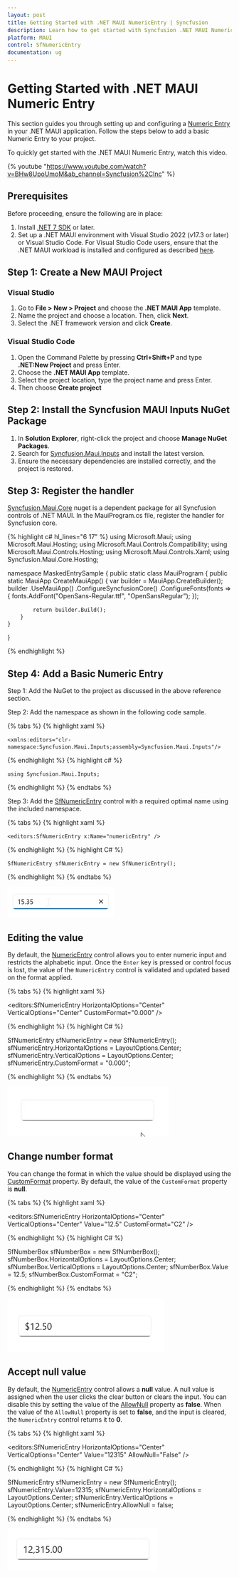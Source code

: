 ```yaml
---
layout: post
title: Getting Started with .NET MAUI NumericEntry | Syncfusion
description: Learn how to get started with Syncfusion .NET MAUI NumericEntry (SfNumericEntry) control, its elements, and more in here.
platform: MAUI
control: SfNumericEntry
documentation: ug
---
```


# Getting Started with .NET MAUI Numeric Entry

This section guides you through setting up and configuring a [Numeric Entry](https://help.syncfusion.com/cr/maui/Syncfusion.Maui.Inputs.SfNumericEntry.html) in your .NET MAUI application. Follow the steps below to add a basic Numeric Entry to your project.

To quickly get started with the .NET MAUI Numeric Entry, watch this video.

{% youtube "https://www.youtube.com/watch?v=BHw8UpoUmoM&ab_channel=Syncfusion%2CInc" %}

## Prerequisites

Before proceeding, ensure the following are in place:

1. Install [.NET 7 SDK](https://dotnet.microsoft.com/en-us/download/dotnet/7.0) or later.
2. Set up a .NET MAUI environment with Visual Studio 2022 (v17.3 or later) or Visual Studio Code. For Visual Studio Code users, ensure that the .NET MAUI workload is installed and configured as described [here](https://learn.microsoft.com/en-us/dotnet/maui/get-started/installation?view=net-maui-8.0&tabs=visual-studio-code).

## Step 1: Create a New MAUI Project

### Visual Studio

1. Go to **File > New > Project** and choose the **.NET MAUI App** template.
2. Name the project and choose a location. Then, click **Next**.
3. Select the .NET framework version and click **Create**.

### Visual Studio Code

1. Open the Command Palette by pressing **Ctrl+Shift+P** and type **.NET:New Project** and press Enter.
2. Choose the **.NET MAUI App** template.
3. Select the project location, type the project name and press Enter.
4. Then choose **Create project**

## Step 2: Install the Syncfusion MAUI Inputs NuGet Package

1. In **Solution Explorer**, right-click the project and choose **Manage NuGet Packages**.
2. Search for [Syncfusion.Maui.Inputs](https://www.nuget.org/packages/Syncfusion.Maui.Inputs) and install the latest version.
3. Ensure the necessary dependencies are installed correctly, and the project is restored.

## Step 3: Register the handler

 [Syncfusion.Maui.Core](https://www.nuget.org/packages/Syncfusion.Maui.Core) nuget is a dependent package for all Syncfusion controls of .NET MAUI. In the MauiProgram.cs file, register the handler for Syncfusion core.

{% highlight c# hl_lines="6 17" %}
using Microsoft.Maui;
using Microsoft.Maui.Hosting;
using Microsoft.Maui.Controls.Compatibility;
using Microsoft.Maui.Controls.Hosting;
using Microsoft.Maui.Controls.Xaml;
using Syncfusion.Maui.Core.Hosting;

namespace MaskedEntrySample
{
    public static class MauiProgram
    {
        public static MauiApp CreateMauiApp()
        {
            var builder = MauiApp.CreateBuilder();
            builder
            .UseMauiApp<App>()
            .ConfigureSyncfusionCore()
            .ConfigureFonts(fonts =>
            {
                fonts.AddFont("OpenSans-Regular.ttf", "OpenSansRegular");
            });

            return builder.Build();
        }      
    }
}   

{% endhighlight %} 

## Step 4: Add a Basic Numeric Entry

Step 1: Add the NuGet to the project as discussed in the above reference section. 

Step 2: Add the namespace as shown in the following code sample.

{% tabs %}
{% highlight xaml %}

	<xmlns:editors="clr-namespace:Syncfusion.Maui.Inputs;assembly=Syncfusion.Maui.Inputs"/>

{% endhighlight %}
{% highlight c# %}

	using Syncfusion.Maui.Inputs;

{% endhighlight %}
{% endtabs %}

Step 3: Add the [SfNumericEntry](https://help.syncfusion.com/cr/maui/Syncfusion.Maui.Inputs.SfNumericEntry.html) control with a required optimal name using the included namespace.

{% tabs %}
{% highlight xaml %}

	<editors:SfNumericEntry x:Name="numericEntry" />
	
{% endhighlight %}
{% highlight C# %}

    SfNumericEntry sfNumericEntry = new SfNumericEntry();   

{% endhighlight %}
{% endtabs %}

![.NET MAUI NumericEntry Application](GettingStarted_images/gettingStarted_img.png)

## Editing the value

By default, the [NumericEntry](https://help.syncfusion.com/cr/maui/Syncfusion.Maui.Inputs.SfNumericEntry.html) control allows you to enter numeric input and restricts the alphabetic input. Once the `Enter` key is pressed or control focus is lost, the value of the `NumericEntry` control is validated and updated based on the format applied.

{% tabs %}
{% highlight xaml %}

<editors:SfNumericEntry HorizontalOptions="Center" 
                        VerticalOptions="Center" 
                        CustomFormat="0.000" />

{% endhighlight %}
{% highlight C# %}

SfNumericEntry sfNumericEntry = new SfNumericEntry();
sfNumericEntry.HorizontalOptions = LayoutOptions.Center;
sfNumericEntry.VerticalOptions = LayoutOptions.Center;
sfNumericEntry.CustomFormat = "0.000";

{% endhighlight %}
{% endtabs %}

![.NET MAUI NumericEntry value editing](GettingStarted_images/editing_value.gif)

## Change number format

You can change the format in which the value should be displayed using the [CustomFormat](https://help.syncfusion.com/cr/maui/Syncfusion.Maui.Inputs.SfNumericEntry.html#Syncfusion_Maui_Inputs_SfNumericEntry_CustomFormat) property. By default, the value of the `CustomFormat` property is **null**.

{% tabs %}
{% highlight xaml %}

<editors:SfNumericEntry HorizontalOptions="Center"
                        VerticalOptions="Center"
                        Value="12.5" 
                        CustomFormat="C2" />

{% endhighlight %}
{% highlight C# %}

SfNumberBox sfNumberBox = new SfNumberBox();
sfNumberBox.HorizontalOptions = LayoutOptions.Center;
sfNumberBox.VerticalOptions = LayoutOptions.Center;
sfNumberBox.Value = 12.5;
sfNumberBox.CustomFormat = "C2";

{% endhighlight %}
{% endtabs %}

![.NET MAUI NumericEntry value editing](GettingStarted_images/custom_format.png)

## Accept null value

By default, the [NumericEntry](https://help.syncfusion.com/cr/maui/Syncfusion.Maui.Inputs.SfNumericEntry.html) control allows a **null** value. A null value is assigned when the user clicks the clear button or clears the input. You can disable this by setting the value of the [AllowNull](https://help.syncfusion.com/cr/maui/Syncfusion.Maui.Inputs.SfNumericEntry.html#Syncfusion_Maui_Inputs_SfNumericEntry_AllowNull) property as **false**. When the value of the `AllowNull` property is set to **false**, and the input is cleared, the `NumericEntry` control returns it to **0**.

{% tabs %}
{% highlight xaml %}

<editors:SfNumericEntry HorizontalOptions="Center"
                        VerticalOptions="Center"
                        Value="12315"
                        AllowNull="False" />

{% endhighlight %}
{% highlight C# %}

SfNumericEntry sfNumericEntry = new SfNumericEntry();
sfNumericEntry.Value=12315;
sfNumericEntry.HorizontalOptions = LayoutOptions.Center;
sfNumericEntry.VerticalOptions = LayoutOptions.Center;
sfNumericEntry.AllowNull = false;

{% endhighlight %}
{% endtabs %}

![.NET MAUI NumericEntry prevent empty textbox](GettingStarted_images/allowNull.gif)